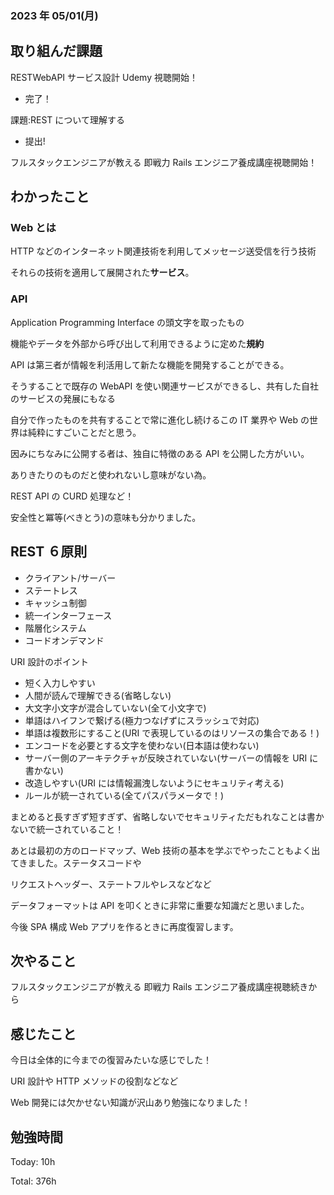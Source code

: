 ### 2023 年 05/01(月)

## 取り組んだ課題

RESTWebAPI サービス設計 Udemy 視聴開始！

- 完了！

課題:REST について理解する

- 提出!

フルスタックエンジニアが教える 即戦力 Rails エンジニア養成講座視聴開始！

## わかったこと

### Web とは

HTTP などのインターネット関連技術を利用してメッセージ送受信を行う技術

それらの技術を適用して展開された**サービス**。

### API

Application Programming Interface の頭文字を取ったもの

機能やデータを外部から呼び出して利用できるように定めた**規約**

API は第三者が情報を利活用して新たな機能を開発することができる。

そうすることで既存の WebAPI を使い関連サービスができるし、共有した自社のサービスの発展にもなる

自分で作ったものを共有することで常に進化し続けるこの IT 業界や Web の世界は純粋にすごいことだと思う。

因みにちなみに公開する者は、独自に特徴のある API を公開した方がいい。

ありきたりのものだと使われないし意味がない為。

REST API の CURD 処理など！

安全性と冪等(べきとう)の意味も分かりました。

## REST ６原則

- クライアント/サーバー
- ステートレス
- キャッシュ制御
- 統一インターフェース
- 階層化システム
- コードオンデマンド

URI 設計のポイント

- 短く入力しやすい
- 人間が読んで理解できる(省略しない)
- 大文字小文字が混合していない(全て小文字で)
- 単語はハイフンで繋げる(極力つなげずにスラッシュで対応)
- 単語は複数形にすること(URI で表現しているのはリソースの集合である！)
- エンコードを必要とする文字を使わない(日本語は使わない)
- サーバー側のアーキテクチャが反映されていない(サーバーの情報を URI に書かない)
- 改造しやすい(URI には情報漏洩しないようにセキュリティ考える)
- ルールが統一されている(全てパスパラメータで！)

まとめると長すぎず短すぎず、省略しないでセキュリティただもれなことは書かないで統一されていること！

あとは最初の方のロードマップ、Web 技術の基本を学ぶでやったこともよく出てきました。ステータスコードや

リクエストヘッダー、ステートフルやレスなどなど

データフォーマットは API を叩くときに非常に重要な知識だと思いました。

今後 SPA 構成 Web アプリを作るときに再度復習します。

## 次やること

フルスタックエンジニアが教える 即戦力 Rails エンジニア養成講座視聴続きから

## 感じたこと

今日は全体的に今までの復習みたいな感じでした！

URI 設計や HTTP メソッドの役割などなど

Web 開発には欠かせない知識が沢山あり勉強になりました！

## 勉強時間

Today: 10h

Total: 376h
